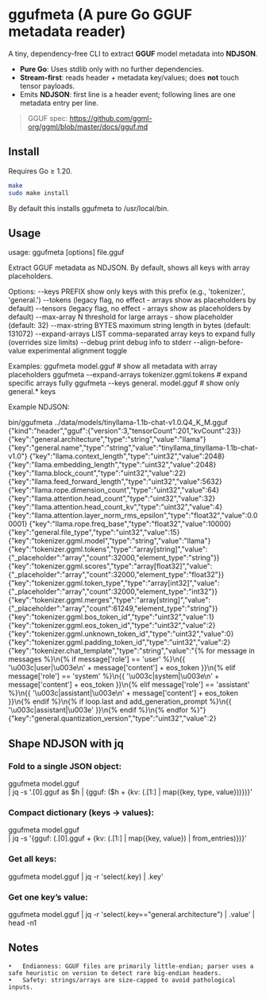 
# ggufmeta (A pure Go GGUF metadata reader)

A tiny, dependency-free CLI to extract **GGUF** model metadata into **NDJSON**.

- **Pure Go**: Uses stdlib only with no further dependencies.
- **Stream-first**: reads header + metadata key/values; does **not** touch tensor payloads.
- Emits **NDJSON**: first line is a header event; following lines are one metadata entry per line.

> GGUF spec: https://github.com/ggml-org/ggml/blob/master/docs/gguf.md

## Install

Requires Go ≥ 1.20.

```bash
make
sudo make install
```

By default this installs ggufmeta to /usr/local/bin.

## Usage

usage: ggufmeta [options] file.gguf

Extract GGUF metadata as NDJSON. By default, shows all keys with array placeholders.

Options:
  --keys PREFIX        show only keys with this prefix (e.g., 'tokenizer.', 'general.')
  --tokens             (legacy flag, no effect - arrays show as placeholders by default)
  --tensors            (legacy flag, no effect - arrays show as placeholders by default)
  --max-array N        threshold for large arrays - show placeholder (default: 32)
  --max-string BYTES   maximum string length in bytes (default: 131072)
  --expand-arrays LIST comma-separated array keys to expand fully (overrides size limits)
  --debug              print debug info to stderr
  --align-before-value experimental alignment toggle

Examples:
  ggufmeta model.gguf                              # show all metadata with array placeholders
  ggufmeta --expand-arrays tokenizer.ggml.tokens   # expand specific arrays fully
  ggufmeta --keys general. model.gguf              # show only general.* keys

Example NDJSON:

bin/ggufmeta ../data/models/tinyllama-1.1b-chat-v1.0.Q4_K_M.gguf 
{"kind":"header","gguf":{"version":3,"tensorCount":201,"kvCount":23}}
{"key":"general.architecture","type":"string","value":"llama"}
{"key":"general.name","type":"string","value":"tinyllama_tinyllama-1.1b-chat-v1.0"}
{"key":"llama.context_length","type":"uint32","value":2048}
{"key":"llama.embedding_length","type":"uint32","value":2048}
{"key":"llama.block_count","type":"uint32","value":22}
{"key":"llama.feed_forward_length","type":"uint32","value":5632}
{"key":"llama.rope.dimension_count","type":"uint32","value":64}
{"key":"llama.attention.head_count","type":"uint32","value":32}
{"key":"llama.attention.head_count_kv","type":"uint32","value":4}
{"key":"llama.attention.layer_norm_rms_epsilon","type":"float32","value":0.00001}
{"key":"llama.rope.freq_base","type":"float32","value":10000}
{"key":"general.file_type","type":"uint32","value":15}
{"key":"tokenizer.ggml.model","type":"string","value":"llama"}
{"key":"tokenizer.ggml.tokens","type":"array[string]","value":{"_placeholder":"array","count":32000,"element_type":"string"}}
{"key":"tokenizer.ggml.scores","type":"array[float32]","value":{"_placeholder":"array","count":32000,"element_type":"float32"}}
{"key":"tokenizer.ggml.token_type","type":"array[int32]","value":{"_placeholder":"array","count":32000,"element_type":"int32"}}
{"key":"tokenizer.ggml.merges","type":"array[string]","value":{"_placeholder":"array","count":61249,"element_type":"string"}}
{"key":"tokenizer.ggml.bos_token_id","type":"uint32","value":1}
{"key":"tokenizer.ggml.eos_token_id","type":"uint32","value":2}
{"key":"tokenizer.ggml.unknown_token_id","type":"uint32","value":0}
{"key":"tokenizer.ggml.padding_token_id","type":"uint32","value":2}
{"key":"tokenizer.chat_template","type":"string","value":"{% for message in messages %}\n{% if message['role'] == 'user' %}\n{{ '\u003c|user|\u003e\n' + message['content'] + eos_token }}\n{% elif message['role'] == 'system' %}\n{{ '\u003c|system|\u003e\n' + message['content'] + eos_token }}\n{% elif message['role'] == 'assistant' %}\n{{ '\u003c|assistant|\u003e\n'  + message['content'] + eos_token }}\n{% endif %}\n{% if loop.last and add_generation_prompt %}\n{{ '\u003c|assistant|\u003e' }}\n{% endif %}\n{% endfor %}"}
{"key":"general.quantization_version","type":"uint32","value":2}

## Shape NDJSON with jq

### Fold to a single JSON object:

ggufmeta model.gguf \
| jq -s '.[0].gguf as $h
         | {gguf: ($h + {kv: (.[1:] | map({key, type, value}))})}'

### Compact dictionary (keys → values):

ggufmeta model.gguf \
| jq -s '{gguf: (.[0].gguf + {kv: (.[1:] | map({key, value}) | from_entries)})}'

### Get all keys:

ggufmeta model.gguf | jq -r 'select(.key) | .key'

### Get one key’s value:

ggufmeta model.gguf | jq -r 'select(.key=="general.architecture") | .value' | head -n1

## Notes
	•	Endianness: GGUF files are primarily little-endian; parser uses a safe heuristic on version to detect rare big-endian headers.
	•	Safety: strings/arrays are size-capped to avoid pathological inputs.
